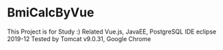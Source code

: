 # BmiCalcByVue

This Project is for Study :)
Related Vue.js, JavaEE, PostgreSQL
IDE eclipse 2019-12
Tested by Tomcat v9.0.31, Google Chrome